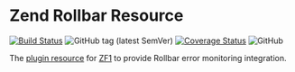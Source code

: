 # Zend Rollbar Resource

[![Build Status](https://travis-ci.org/Gasol/zend-rollbar-resource.svg?branch=master)](https://travis-ci.org/Gasol/zend-rollbar-resource)
![GitHub tag (latest SemVer)](https://img.shields.io/github/tag/Gasol/zend-rollbar-resource.svg)
[![Coverage Status](https://coveralls.io/repos/github/Gasol/zend-rollbar-resource/badge.svg)](https://coveralls.io/github/Gasol/zend-rollbar-resource)
![GitHub](https://img.shields.io/github/license/Gasol/zend-rollbar-resource.svg)

The [plugin resource] for [ZF1] to provide Rollbar error monitoring integration.

[plugin resource]: https://framework.zend.com/manual/1.12/en/zend.application.core-functionality.html#zend.application.core-functionality.resource-resource
[ZF1]: https://github.com/zendframework/zf1/
